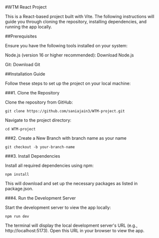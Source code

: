 #WTM React Project

This is a React-based project built with Vite. The following instructions will guide you through cloning the repository, installing dependencies, and running the app locally.

##Prerequisites

Ensure you have the following tools installed on your system:

Node.js (version 16 or higher recommended): Download Node.js

Git: Download Git

##Installation Guide

Follow these steps to set up the project on your local machine:

###1. Clone the Repository

Clone the repository from GitHub:

`git clone https://github.com/saniajain3/WTM-project.git`

Navigate to the project directory:

`cd WTM-project`

###2. Create a New Branch with branch name as your name 

`git checkout -b your-branch-name`

###3. Install Dependencies

Install all required dependencies using npm:

`npm install`

This will download and set up the necessary packages as listed in package.json.

###4. Run the Development Server

Start the development server to view the app locally:

`npm run dev`

The terminal will display the local development server's URL (e.g., http://localhost:5173). Open this URL in your browser to view the app.

